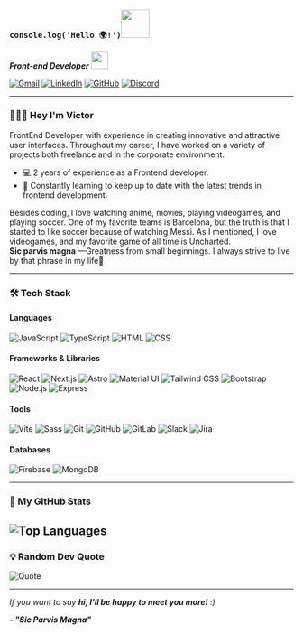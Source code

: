 ### ```console.log('Hello 🌍!')```<img src="https://media.giphy.com/media/mGcNjsfWAjY5AEZNw6/giphy.gif" width="50">
<p><em><b>Front-end Developer</b> <img src="https://media.giphy.com/media/WUlplcMpOCEmTGBtBW/giphy.gif" width="30"> 
</em></p>

[![Gmail](https://img.shields.io/badge/Gmail-D14836?style=for-the-badge&logo=gmail&logoColor=white)](mailto:victor.quinones.ch@gmail.com)
[![LinkedIn](https://img.shields.io/badge/linkedin-%230077B5.svg?style=for-the-badge&logo=linkedin&logoColor=white)](https://www.linkedin.com/in/victorqui/)
[![GitHub](https://img.shields.io/badge/github-%23121011.svg?style=for-the-badge&logo=github&logoColor=white)](https://github.com/vctorqui)
[![Discord](https://img.shields.io/badge/Discord-%235865F2.svg?style=for-the-badge&logo=discord&logoColor=white)](https://discord.gg/victhorq)

---
### 👨🏻‍💻 Hey I'm Victor 
FrontEnd Developer with experience in creating innovative and attractive user interfaces. Throughout my career, I have worked on a variety of projects both freelance and in the corporate environment.</p>
<ul>
  <li>💻 2 years of experience as a Frontend developer.</li>
  <li>🌱 Constantly learning to keep up to date with the latest trends in frontend development. </li>
</ul>

<p>Besides coding, I love watching anime, movies, playing videogames, and playing soccer. One of my favorite teams is Barcelona, but the truth is that I started to like soccer because of watching Messi. As I mentioned, I love videogames, and my favorite game of all time is Uncharted. <br/> <b>Sic parvis magna</b> —Greatness from small beginnings. I always strive to live by that phrase in my life🚀</p>

---

### 🛠️ Tech Stack
#### **Languages**
![JavaScript](https://img.shields.io/badge/JavaScript-F7DF1E?style=flat-square&logo=javascript&logoColor=black)
![TypeScript](https://img.shields.io/badge/TypeScript-007ACC?style=flat-square&logo=typescript&logoColor=white)
![HTML](https://img.shields.io/badge/HTML5-E34F26?style=flat-square&logo=html5&logoColor=white)
![CSS](https://img.shields.io/badge/CSS3-1572B6?style=flat-square&logo=css3&logoColor=white)

#### **Frameworks & Libraries**
![React](https://img.shields.io/badge/React-61DAFB?style=flat-square&logo=react&logoColor=black)
![Next.js](https://img.shields.io/badge/Next.js-000000?style=flat-square&logo=next.js&logoColor=white)
![Astro](https://img.shields.io/badge/Astro-FF5D01?style=flat-square&logo=astro&logoColor=white)
![Material UI](https://img.shields.io/badge/Material_UI-0081CB?style=flat-square&logo=mui&logoColor=white)
![Tailwind CSS](https://img.shields.io/badge/Tailwind_CSS-06B6D4?style=flat-square&logo=tailwindcss&logoColor=white)
![Bootstrap](https://img.shields.io/badge/Bootstrap-7952B3?style=flat-square&logo=bootstrap&logoColor=white)
![Node.js](https://img.shields.io/badge/Node.js-339933?style=flat-square&logo=node.js&logoColor=white)
![Express](https://img.shields.io/badge/Express-000000?style=flat-square&logo=express&logoColor=white)

#### **Tools**
![Vite](https://img.shields.io/badge/Vite-646CFF?style=flat-square&logo=vite&logoColor=white)
![Sass](https://img.shields.io/badge/Sass-CC6699?style=flat-square&logo=sass&logoColor=white)
![Git](https://img.shields.io/badge/Git-F05032?style=flat-square&logo=git&logoColor=white)
![GitHub](https://img.shields.io/badge/GitHub-181717?style=flat-square&logo=github&logoColor=white)
![GitLab](https://img.shields.io/badge/GitLab-FC6D26?style=flat-square&logo=gitlab&logoColor=white)
![Slack](https://img.shields.io/badge/Slack-4A154B?style=flat-square&logo=slack&logoColor=white)
![Jira](https://img.shields.io/badge/Jira-0052CC?style=flat-square&logo=jira&logoColor=white)

#### **Databases**
![Firebase](https://img.shields.io/badge/Firebase-FFCA28?style=flat-square&logo=firebase&logoColor=black)
![MongoDB](https://img.shields.io/badge/MongoDB-47A248?style=flat-square&logo=mongodb&logoColor=white)

---
### 🚀 My GitHub Stats
![Top Languages](https://github-readme-stats.vercel.app/api/top-langs/?username=Vctorqui&layout=compact&theme=dark)
---

### 💡 Random Dev Quote
![Quote](https://quotes-github-readme.vercel.app/api?type=horizontal&theme=dark)

---
 <em>If you want to say <b>hi, I'll be happy to meet you more!</b> :)</em>

 <b><em>- "Sic Parvis Magna"</em></b>
